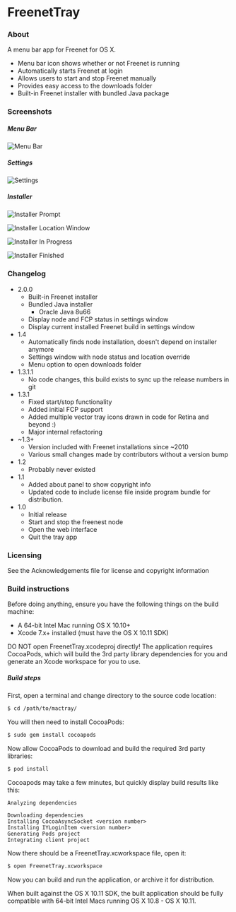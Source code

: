 # FreenetTray

### About

A menu bar app for Freenet for OS X. 

* Menu bar icon shows whether or not Freenet is running
* Automatically starts Freenet at login
* Allows users to start and stop Freenet manually
* Provides easy access to the downloads folder
* Built-in Freenet installer with bundled Java package

### Screenshots

##### Menu Bar

![Menu Bar](screenshots/menubar.jpg "FreenetTray menu dropdown")

##### Settings

![Settings](screenshots/settings.jpg "FreenetTray settings")

##### Installer

![Installer Prompt](screenshots/installer_step1.jpg "Freenet Installer prompt")

![Installer Location Window](screenshots/installer_step2.jpg "Freenet Installer Location Window")

![Installer In Progress](screenshots/installer_step3.jpg "Freenet Installer In Progress")

![Installer Finished](screenshots/installer_step4.jpg "Freenet Installer Finished")

### Changelog

* 2.0.0
    * Built-in Freenet installer
    * Bundled Java installer
        * Oracle Java 8u66
    * Display node and FCP status in settings window
    * Display current installed Freenet build in settings window
* 1.4
    * Automatically finds node installation, doesn't depend on installer anymore
    * Settings window with node status and location override
    * Menu option to open downloads folder
* 1.3.1.1
    * No code changes, this build exists to sync up the release numbers in git
* 1.3.1
    * Fixed start/stop functionality
    * Added initial FCP support
    * Added multiple vector tray icons drawn in code for Retina and beyond :)
    * Major internal refactoring
* ~1.3+
    * Version included with Freenet installations since ~2010
    * Various small changes made by contributors without a version bump
* 1.2
    * Probably never existed
* 1.1 
    * Added about panel to show copyright info
    * Updated code to include license file inside program bundle for distribution.
* 1.0
    * Initial release     
    * Start and stop the freenest node
    * Open the web interface
    * Quit the tray app 
    
### Licensing
 
See the Acknowledgements file for license and copyright information

### Build instructions

Before doing anything, ensure you have the following things on the build machine:

* A 64-bit Intel Mac running OS X 10.10+
* Xcode 7.x+ installed (must have the OS X 10.11 SDK)

DO NOT open FreenetTray.xcodeproj directly! The application requires CocoaPods, 
which will build the 3rd party library dependencies for you and generate an Xcode 
workspace for you to use.

##### Build steps

First, open a terminal and change directory to the source code location:

```sh
$ cd /path/to/mactray/
```

You will then need to install CocoaPods:

```sh
$ sudo gem install cocoapods
```

Now allow CocoaPods to download and build the required 3rd party libraries:

```sh
$ pod install
```

Cocoapods may take a few minutes, but quickly display build results like this:

```text
Analyzing dependencies

Downloading dependencies
Installing CocoaAsyncSocket <version number>
Installing IYLoginItem <version number>
Generating Pods project
Integrating client project
```

Now there should be a FreenetTray.xcworkspace file, open it:

```sh
$ open FreenetTray.xcworkspace 
```

Now you can build and run the application, or archive it for distribution.

When built against the OS X 10.11 SDK, the built application should be fully 
compatible with 64-bit Intel Macs running OS X 10.8 - OS X 10.11.

